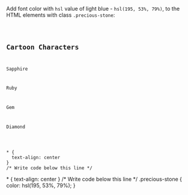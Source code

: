 Add font color with `hsl` 
value of light blue -
`hsl(195, 53%, 79%)`,
to the HTML elements with
class `.precious-stone`:

<codeblock language="css" type="exercise" testMode="fixedInput">
<code>
<panel language="html">
<h2>Cartoon Characters</h2>
<p class="precious-stone">Sapphire</p>
<p class="precious-stone">Ruby</p>
<p class="precious-stone">Gem</p>
<p class="precious-stone">Diamond</p>
</panel>
<panel language="css">
* {
  text-align: center
}
/* Write code below this line */
</panel>
</code>
<solution>
* {
  text-align: center
}
/* Write code below this line */
.precious-stone {
  color: hsl(195, 53%, 79%);
}
</solution>
</codeblock>

